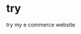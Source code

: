  # try    
try my e commerce website
                                                   
                       
                                     
                                     
                                                                                                                                                  
         
